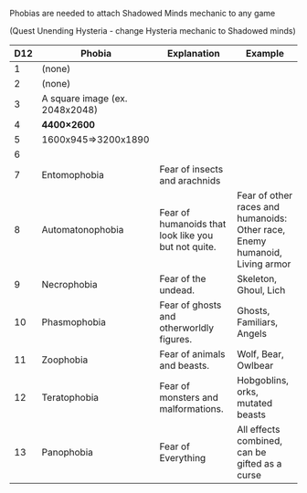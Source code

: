 Phobias are needed to attach Shadowed Minds mechanic to any game

(Quest Unending Hysteria - change Hysteria mechanic to  Shadowed minds)

| D12 | Phobia                         | Explanation                                         | Example                                                                          |
| --- | ------------------------------ | --------------------------------------------------- | -------------------------------------------------------------------------------- |
| 1   | (none)                         |                                                     |                                                                                  |
| 2   | (none)                         |                                                     |                                                                                  |
| 3   | A square image (ex. 2048x2048) |                                                     |                                                                                  |
| 4   | **4400×2600**                  |                                                     |                                                                                  |
| 5   | 1600x945=>3200x1890            |                                                     |                                                                                  |
| 6   |                                |                                                     |                                                                                  |
| 7   | Entomophobia                   | Fear of insects and arachnids                       |                                                                                  |
| 8   | Automatonophobia               | Fear of humanoids that look like you but not quite. | Fear of other races and humanoids:<br>Other race,  Enemy  humanoid, Living armor |
| 9   | Necrophobia                    | Fear of the undead.                                 | Skeleton, Ghoul, Lich                                                            |
| 10  | Phasmophobia                   | Fear of ghosts and otherworldly figures.            | Ghosts, Familiars, Angels                                                        |
| 11  | Zoophobia                      | Fear of animals and beasts.                         | Wolf, Bear, Owlbear                                                              |
| 12  | Teratophobia                   | Fear of monsters and malformations.                 | Hobgoblins, orks, mutated beasts                                                 |
| 13  | Panophobia                     | Fear  of Everything                                 | All effects combined, can be gifted as a curse                                   |
